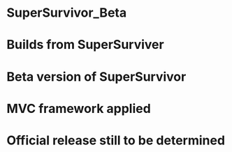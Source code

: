# SuperSurvivor_Beta
# Builds from SuperSurviver
# Beta version of SuperSurvivor
# MVC framework applied
# Official release still to be determined
